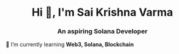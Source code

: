 <h1 align="center">Hi 👋, I'm Sai Krishna Varma</h1>
<h3 align="center">An aspiring Solana Developer</h3>

🌱 I’m currently learning **Web3, Solana, Blockchain**




